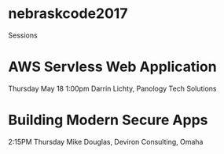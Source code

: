 # nebraskcode2017
Sessions

# AWS Servless Web Application
Thursday May 18 1:00pm 
Darrin Lichty, Panology Tech Solutions

# Building Modern Secure Apps
2:15PM Thursday
Mike Douglas, Deviron Consulting, Omaha

